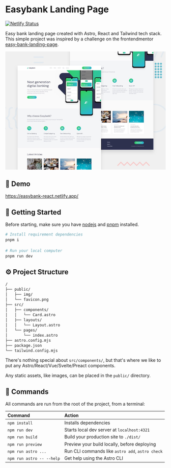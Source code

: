 # Easybank Landing Page

[![Netlify Status](https://api.netlify.com/api/v1/badges/731bb5f0-13a6-428e-8b86-3f31b7af0a40/deploy-status)](https://app.netlify.com/sites/easybank-react/deploys)

Easy bank landing page created with Astro, React and Tailwind tech stack. This simple project was inspired by a challenge on the frontendmentor [easy-bank-landing-page](https://www.frontendmentor.io/challenges/easybank-landing-page-WaUhkoDN).

![Preview](./img/preview.jpg)

## 👀 Demo

https://easybank-react.netlify.app/

## 🚀 Getting Started

Before starting, make sure you have [nodejs](https://nodejs.org/en) and [pnpm](https://pnpm.io/) installed.

```sh
# Install requirement dependencies
pnpm i

# Run your local computer
pnpm run dev
```

## ⚙️ Project Structure

```text
/
├── public/
│   ├── img/
│   └── favicon.png
├── src/
│   ├── components/
│   │   └── Card.astro
│   ├── layouts/
│   │   └── Layout.astro
│   └── pages/
│       └── index.astro
├── astro.config.mjs
├── package.json
└── tailwind.config.mjs
```

There's nothing special about `src/components/`, but that's where we like to put any Astro/React/Vue/Svelte/Preact components.

Any static assets, like images, can be placed in the `public/` directory.

## 🧞 Commands

All commands are run from the root of the project, from a terminal:

| Command                   | Action                                           |
| :------------------------ | :----------------------------------------------- |
| `npm install`             | Installs dependencies                            |
| `npm run dev`             | Starts local dev server at `localhost:4321`      |
| `npm run build`           | Build your production site to `./dist/`          |
| `npm run preview`         | Preview your build locally, before deploying     |
| `npm run astro ...`       | Run CLI commands like `astro add`, `astro check` |
| `npm run astro -- --help` | Get help using the Astro CLI                     |
